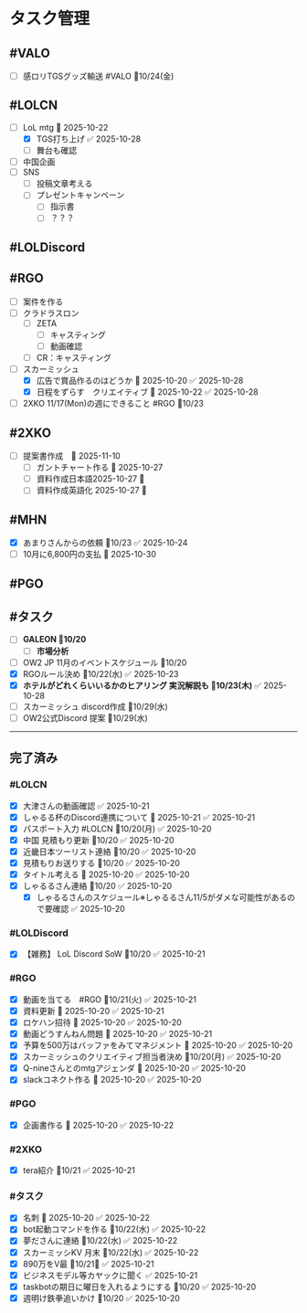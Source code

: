 # タスク管理

## #VALO
- [ ] 感ロリTGSグッズ輸送 #VALO 📅10/24(金)

## #LOLCN
- [ ] LoL mtg 📅 2025-10-22 
	- [x] TGS打ち上げ ✅ 2025-10-28
	- [ ] 舞台も確認
- [ ] 中国企画
- [ ] SNS
	- [ ] 投稿文章考える
	- [ ] プレゼントキャンペーン
		- [ ] 指示書
		- [ ] ？？？

## #LOLDiscord

## #RGO
- [ ] 案件を作る
- [ ] クラドラスロン
	- [ ] ZETA
		- [ ] キャスティング
		- [ ] 動画確認
	- [ ] CR：キャスティング
- [ ] スカーミッシュ
	- [x] 広告で賞品作るのはどうか 📅 2025-10-20 ✅ 2025-10-28
	- [x] 日程をずらす　クリエイティブ 📅 2025-10-22 ✅ 2025-10-28
- [ ] 2XKO 11/17(Mon)の週にできること #RGO 📅10/23

## #2XKO
- [ ] 提案書作成　📅 2025-11-10
	- [ ] ガントチャート作る 📅 2025-10-27 
	- [ ] 資料作成日本語2025-10-27 📅 
	- [ ] 資料作成英語化 2025-10-27 📅 

## #MHN 
- [x] あまりさんからの依頼 📅10/23 ✅ 2025-10-24
- [ ] 10月に6,800円の支払 📅 2025-10-30

## #PGO

## #タスク
- [ ] **GALEON 📅10/20**
	- [ ] **市場分析**
- [ ] OW2 JP 11月のイベントスケジュール 📅10/20
- [x] RGOルール決め 📅10/22(水) ✅ 2025-10-23
- [x] **ホテルがどれくらいいるかのヒアリング 実況解説も 📅10/23(木)** ✅ 2025-10-28
- [ ] スカーミッシュ discord作成 📅10/29(水)
- [ ] OW2公式Discord 提案 📅10/29(水)
---

## 完了済み

### #LOLCN
- [x] 大津さんの動画確認 ✅ 2025-10-21
- [x] しゃるる杯のDiscord連携について 📅 2025-10-21 ✅ 2025-10-21
- [x] パスポート入力 #LOLCN 📅10/20(月) ✅ 2025-10-20
- [x] 中国 見積もり更新 📅10/20 ✅ 2025-10-20
- [x] 近畿日本ツーリスト連絡 📅10/20 ✅ 2025-10-20
- [x] 見積もりお送りする 📅10/20 ✅ 2025-10-20
- [x] タイトル考える 📅 2025-10-20 ✅ 2025-10-20
- [x] しゃるるさん連絡 📅10/20 ✅ 2025-10-20
	- [x] しゃるるさんのスケジュール※しゃるるさん11/5がダメな可能性があるので要確認 ✅ 2025-10-20

### #LOLDiscord
- [x] 【雑務】 LoL Discord SoW 📅10/20 ✅ 2025-10-21

### #RGO
- [x] 動画を当てる　#RGO  📅10/21(火) ✅ 2025-10-21
- [x] 資料更新 📅 2025-10-20 ✅ 2025-10-21
- [x] ロケハン招待 📅 2025-10-20 ✅ 2025-10-20
- [x] 動画どうすんねん問題 📅 2025-10-20 ✅ 2025-10-21
- [x] 予算を500万はバッファをみてマネジメント 📅 2025-10-20 ✅ 2025-10-20
- [x] スカーミッシュのクリエイティブ担当者決め 📅10/20(月) ✅ 2025-10-20
- [x] Q-nineさんとのmtgアジェンダ 📅 2025-10-20 ✅ 2025-10-20
- [x] slackコネクト作る 📅 2025-10-20 ✅ 2025-10-20

### #PGO
- [x] 企画書作る 📅 2025-10-20 ✅ 2025-10-22

### #2XKO
- [x] tera紹介 📅10/21 ✅ 2025-10-21


### #タスク
- [x] 名刺 📅 2025-10-20 ✅ 2025-10-22
- [x] bot起動コマンドを作る 📅10/22(水) ✅ 2025-10-22
- [x] 夢ださんに連絡 📅10/22(水) ✅ 2025-10-22
- [x] スカーミッシKV 月末 📅10/22(水) ✅ 2025-10-22
- [x] 890万をV最 📅10/21🛫 ✅ 2025-10-21
- [x] ビジネスモデル等カヤックに聞く ✅ 2025-10-21
- [x] taskbotの期日に曜日を入れるようにする 📅10/20 ✅ 2025-10-20
- [x] 週明け鉄拳追いかけ 📅10/20 ✅ 2025-10-20
